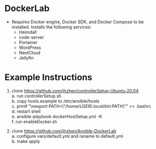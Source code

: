 # DockerLab
- Requires Docker engine, Docker SDK, and Docker Compose to be installed. Installs the following services:
  - Heimdall
  - code-server
  - Portainer
  - WordPress
  - NextCloud
  - Jellyfin

# Example Instructions
1. clone https://github.com/jlrzhen/controllerSetup-Ubuntu-20.04
<br/>  a. run controllerSetup.sh 
<br/>  b. copy hosts.example to /etc/ansible/hosts
<br/>  c. printf "\nexport PATH=\\"/home/$USER/.local/bin:$PATH\\"" >> .bashrc
<br/>  d. restart shell
<br/>  e. ansible-playbook dockerHostSetup.yml -K
<br/>  f. run enableDocker.sh

2. clone https://github.com/jlrzhen/Ansible-DockerLab
<br/>  a. configure vars/default.yml and rename to default.yml
<br/>  b. make apply
